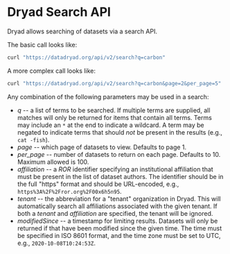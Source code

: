 
Dryad Search API
================

Dryad allows searching of datasets via a search API.

The basic call looks like:
```bash
curl "https://datadryad.org/api/v2/search?q=carbon"
```

A more complex call looks like:
```bash
curl "https://datadryad.org/api/v2/search?q=carbon&page=2&per_page=5"
```

Any combination of the following parameters may be used in a search:
- *q* -- a list of terms to be searched. If multiple terms are
  supplied, all matches will only be returned for items that contain
  all terms. Terms may include an `*` at the end to indicate a
  wildcard. A term may be negated to indicate terms that should *not*
  be present in the results (e.g., `cat -fish`).
- *page* -- which page of datasets to view. Defaults to page 1.
- *per_page* -- number of datasets to return on each page. Defaults
  to 10. Maximum allowed is 100.
- *affiliation* -- a *ROR* identifier specifying an institutional
  affiliation that must be present in the list of dataset authors. The
  identifier should be in the full "https" format and should be
  URL-encoded, e.g., `https%3A%2F%2Fror.org%2F00x6h5n95`.
- *tenant* -- the abbreviation for a "tenant" organization in
  Dryad. This will automatically search all affiliations associated
  with the given tenant. If both a *tenant* and *affiliation* are
  specified, the tenant will be ignored.
- *modifiedSince* -- a timestamp for limiting results. Datasets will
  only be returned if that have been modified since the given
  time. The time must be specified in ISO 8601 format, and the time
  zone must be set to UTC, e.g., `2020-10-08T10:24:53Z`.

